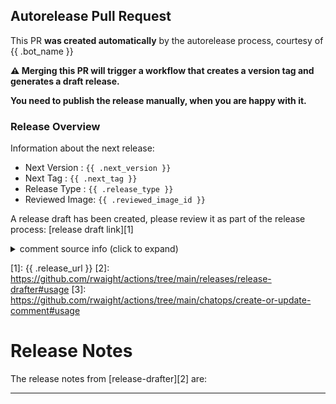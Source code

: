 ## Autorelease Pull Request

This PR **was created automatically** by the autorelease process, courtesy of {{ .bot_name }}

**:warning: Merging this PR will trigger a workflow that creates a version tag and generates a draft release.**

**You need to publish the release manually, when you are happy with it.**

### Release Overview

Information about the next release: 
* Next Version  : `{{ .next_version }}`
* Next Tag      : `{{ .next_tag }}`
* Release Type  : `{{ .release_type }}`
* Reviewed Image: `{{ .reviewed_image_id }}`

A release draft has been created, please review it as part of the release process: [release draft link][1]

<details><summary>comment source info (click to expand)</summary>

This sentence contains render template variables such as {{ .foo }} and {{ .bar }}.  This comment was created in using [create-or-update-comment][3].

</details>

[1]: {{ .release_url }}
[2]: https://github.com/rwaight/actions/tree/main/releases/release-drafter#usage
[3]: https://github.com/rwaight/actions/tree/main/chatops/create-or-update-comment#usage

# Release Notes

The release notes from [release-drafter][2] are:

---
